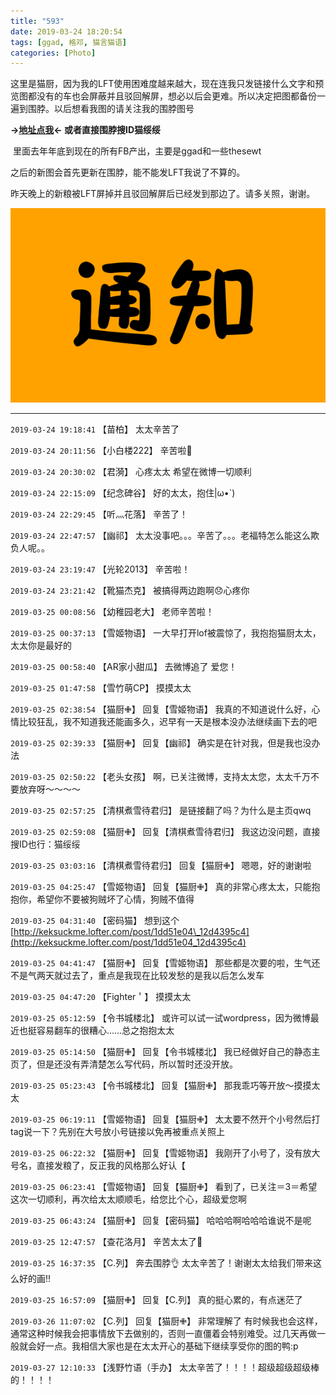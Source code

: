 ```yaml
---
title: "593"
date: 2019-03-24 18:20:54
tags: [ggad, 格邓, 猫言猫语]
categories: [Photo]
---
```


<p>这里是猫厨，因为我的LFT使用困难度越来越大，现在连我只发链接什么文字和预览图都没有的车也会屏蔽并且驳回解屏，想必以后会更难。所以决定把图都备份一遍到围脖。以后想看我图的请关注我的围脖图号</p> 
<p><strong>→<a rel="nofollow" href="https://weibo.com/7047241412/profile?rightmod=1&amp;wvr=6&amp;mod=personinfo&amp;is_all=1" target="_blank"  >地址点我</a>←&nbsp;或者直接围脖搜ID猫绥绥&nbsp;</strong></p> 
<p>&nbsp;里面去年年底到现在的所有FB产出，主要是ggad和一些thesewt</p> 
<p>之后的新图会首先更新在围脖，能不能发LFT我说了不算的。</p> 
<p>昨天晚上的新粮被LFT屏掉并且驳回解屏后已经发到那边了。请多关照，谢谢。</p>

![](https://raw.githubusercontent.com/alicewish/meowchain247/master/img_cVZNdzJtQk9JV2VOWkhDQ2ZjOEVteGRUUVNpdkI1Qit6NzFOMFBCZ3ppb254N3lRcEM4RkhBPT0.jpg)

---

`2019-03-24 19:18:41` 【苗柏】 太太辛苦了

`2019-03-24 20:11:56` 【小白楼222】 辛苦啦🌹

`2019-03-24 20:30:02` 【君漪】 心疼太太 希望在微博一切顺利

`2019-03-24 22:15:09` 【纪念碑谷】 好的太太，抱住|ω•`)

`2019-03-24 22:29:45` 【听灬花落】 辛苦了！

`2019-03-24 22:47:57` 【幽祁】 太太没事吧。。。辛苦了。。。老福特怎么能这么欺负人呢。。

`2019-03-24 23:19:47` 【光轮2013】 辛苦啦！

`2019-03-24 23:21:42` 【靴猫杰克】 被搞得两边跑啊😞心疼你

`2019-03-25 00:08:56` 【幼稚园老大】 老师辛苦啦！

`2019-03-25 00:37:13` 【雪姬物语】 一大早打开lof被震惊了，我抱抱猫厨太太，太太你是最好的

`2019-03-25 00:58:40` 【AR家小甜瓜】 去微博追了 爱您！

`2019-03-25 01:47:58` 【雪竹萌CP】 摸摸太太

`2019-03-25 02:38:54` 【猫厨✙】 回复【雪姬物语】 我真的不知道说什么好，心情比较狂乱，我不知道我还能画多久，迟早有一天是根本没办法继续画下去的吧

`2019-03-25 02:39:33` 【猫厨✙】 回复【幽祁】 确实是在针对我，但是我也没办法

`2019-03-25 02:50:22` 【老头女孩】 啊，已关注微博，支持太太您，太太千万不要放弃呀～～～～

`2019-03-25 02:57:25` 【清棋煮雪待君归】 是链接翻了吗？为什么是主页qwq

`2019-03-25 02:59:08` 【猫厨✙】 回复【清棋煮雪待君归】 我这边没问题，直接搜ID也行：猫绥绥 

`2019-03-25 03:03:16` 【清棋煮雪待君归】 回复【猫厨✙】 嗯嗯，好的谢谢啦

`2019-03-25 04:25:47` 【雪姬物语】 回复【猫厨✙】 真的非常心疼太太，只能抱抱你，希望你不要被狗贼坏了心情，狗贼不值得

`2019-03-25 04:31:40` 【密码猫】 想到这个 [http://keksuckme.lofter.com/post/1dd51e04\_12d4395c4](http://keksuckme.lofter.com/post/1dd51e04_12d4395c4)

`2019-03-25 04:41:47` 【猫厨✙】 回复【雪姬物语】 那些都是次要的啦，生气还不是气两天就过去了，重点是我现在比较发愁的是我以后怎么发车

`2019-03-25 04:47:20` 【Fighter＇】 摸摸太太

`2019-03-25 05:12:59` 【令书城楼北】 或许可以试一试wordpress，因为微博最近也挺容易翻车的很糟心……总之抱抱太太

`2019-03-25 05:14:50` 【猫厨✙】 回复【令书城楼北】 我已经做好自己的静态主页了，但是还没有弄清楚怎么写代码，所以暂时还没开放。

`2019-03-25 05:23:43` 【令书城楼北】 回复【猫厨✙】 那我乖巧等开放～摸摸太太

`2019-03-25 06:19:11` 【雪姬物语】 回复【猫厨✙】 太太要不然开个小号然后打tag说一下？先别在大号放小号链接以免再被重点关照上

`2019-03-25 06:22:32` 【猫厨✙】 回复【雪姬物语】 我刚开了小号了，没有放大号名，直接发粮了，反正我的风格那么好认【

`2019-03-25 06:23:41` 【雪姬物语】 回复【猫厨✙】 看到了，已关注＝3＝希望这次一切顺利，再次给太太顺顺毛，给您比个心，超级爱您啊

`2019-03-25 06:43:24` 【猫厨✙】 回复【密码猫】 哈哈哈啊哈哈哈谁说不是呢

`2019-03-25 12:47:57` 【查花洛月】 辛苦太太了🌹

`2019-03-25 16:37:35` 【C.列】 奔去围脖👌 太太辛苦了！谢谢太太给我们带来这么好的画!!

`2019-03-25 16:57:09` 【猫厨✙】 回复【C.列】 真的挺心累的，有点迷茫了

`2019-03-26 11:07:02` 【C.列】 回复【猫厨✙】 非常理解了 有时候我也会这样，通常这种时候我会把事情放下去做别的，否则一直僵着会特别难受。过几天再做一般就会好一点。我相信大家也是在太太开心的基础下继续享受你的图的鸭:p

`2019-03-27 12:10:33` 【浅野竹语（手办】 太太辛苦了！！！！超级超级超级棒的！！！！
